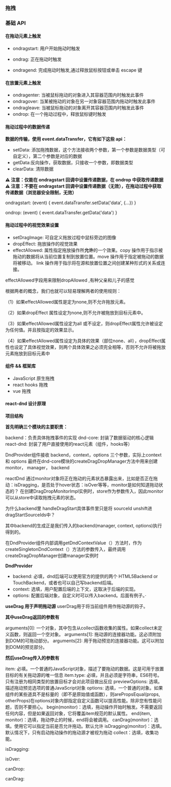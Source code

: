 ### 拖拽

### 基础 API

#### 在拖动元素上触发

- ondragstart: 用户开始拖动时触发

- ondrag: 正在拖动时触发

- ondragend: 完成拖动时触发,通过释放鼠标按钮或单击 escape 键

#### 在放置元素上触发

- ondragenter: 当被鼠标拖动的对象进入其容器范围内时触发此事件
- ondragover: 当某被拖动的对象在另一对象容器范围内拖动时触发此事件
- ondragleave: 当被鼠标拖动的对象离开其容器范围内时触发此事件
- ondrop: 在一个拖动过程中，释放鼠标键时触发

#### 拖动过程中的数据传递

**数据的传输，使用 event.dataTransfer，它有如下这些 api：**

- setData: 添加拖拽数据，这个方法接收两个参数，第一个参数是数据类型（可自定义），第二个参数是对应的数据
- getData:反向操作，获取数据，只接收一个参数，即数据类型
- clearData: 清除数据


**⚠️ 注意：仅能在 ondragstart 回调中设置传递数据，在 ondrop 中获取传递数据**
**⚠️ 注意：不要在 ondragstart 回调中设置传递数据（无效），在拖动过程中获取传递数据（浏览器安全限制，无效）**

ondragstart: (event) {
event.dataTransfer.setData('data', {...})
}

ondrop: (event) {
event.dataTransfer.getData('data')
}

#### 拖动过程中的视觉效果设置

- setDragImage: 可自定义拖放过程中鼠标旁边的图像
- dropEffect: 拖放操作的视觉效果
- effectAllowed: 属性指定拖放操作所**允许**的一个效果。copy 操作用于指示被拖动的数据将从当前位置复制到放置位置。move 操作用于指定被拖动的数据将被移动。 link 操作用于指示将在源和放置位置之间创建某种形式的关系或连接。

effectAllowed字段用来限制dropAllowed ,有种父亲和儿子的感觉

根据两者的概念，我们也就可以轻易理解两者的使用规则：

（1）如果effectAllowed属性是定为none,则不允许拖放元素。

（2）如果dropEffect 属性设定为none,则不允许被拖放到目标元素中。

（3）如果effectAllowed属性设定为all 或不设定，则dropEffect属性允许被设定为任何值。并且按指定的效果显示。

（4）如果effectAllowed属性设定为具体的效果（部位none、all），dropEffect属性也设定了具体视觉效果，则两个具体效果之必须完全相等，否则不允许将被拖放元素拖放到目标元素中


#### 组件 && 框架库

- JavaScript 原生拖拽
- react hooks 拖拽
- vue 拖拽

#### react-dnd 设计原理

**项目结构**

**首先明确三个模块的主要职责：**

backend：负责具体拖拽事件的实现
dnd-core: 封装了数据驱动的核心逻辑
react-dnd: 封装了用户直接使用的react元素（组件，hooks等）


DndProvider组件接收 backend，context，options 三个参数，实际上context 和 options 最终在dnd-core模块的createDragDropManager方法中用来创建 monitor， manager， backend

reactDnd 通过monitor对象将正在拖动的元素状态暴露出来，比如是否正在拖动：isDragging，是否处于hover状态：isOver等等，monitor是如何知道拖动状态的？
在创建DragDropMonitorImpl实例时，store作为参数传入，因此monitor可以从store中读取拖拽元素的状态。

为什么backend里 handleDragStart具体事件里只是将 sourceId unshift进 dragStartSourceIds中？

其中backend的生成正是我们传入的backend(manager, context, options)执行得到的。

在DndProvider组件内部调用getDndContextValue（）方法时，作为createSingletonDndContext（）方法的参数传入，最终调用createDragDropManager创建manager实例时

**DndProvider**
- backend: 必填，dnd后端可以使用官方的提供的两个 HTML5Backend or TouchBackend，或者也可以自己写backend后端。
- context: 选填，用户配置后端的上下文，这取决于后端的实现。
- options: 配置后端对象，自定义时可以传入backend。后面有例子。·



**useDrag  用于声明拖动源**
userDrag用于将当前组件用作拖动源的钩子。

**其中useDrag返回的参数有**

arguments[0]: 一个对象，其中包含从collect函数收集的属性。如果collect未定义函数，则返回一个空对象。
arguments[1]: 拖动源的连接器功能。这必须附加到DOM的可拖动部分。
arguments[2]: 用于拖动预览的连接器功能。这可以附加到DOM的预览部分。

**然后useDrag传入的参数有**


item: 必填。一个普通的JavaScript对象，描述了要拖动的数据。这是可用于放置目标的有关拖动源的唯一信息
item.type: 必填，并且必须是字符串，ES6符号。只有注册为相同类型的放置目标才会对此项目做出反应
previewOptions: 选填。描述拖动预览选项的普通JavaScript对象
options: 选填，一个普通的对象。如果组件的某些道具不是标量的（即不是原始值或函数），则arePropsEqual(props, otherProps)在options对象内部指定自定义函数可以提高性能。除非您有性能问题，否则不要担心。
begin(monitor)：选填，拖动操作开始时触发。不需要返回任何内容，但是如果返回对象，它将覆盖item规范的默认属性。
end(item, monitor)：选填，拖动停止的时候，end将会被调用。
canDrag(monitor)：选填。使用它可以指定当前是否允许拖动。默认允许
isDragging(monitor)：选填。默认情况下，只有启动拖动操作的拖动源才被视为拖动
collect：选填，收集功能。


isDragging:

isOver:

canDrop:

canDrag:
